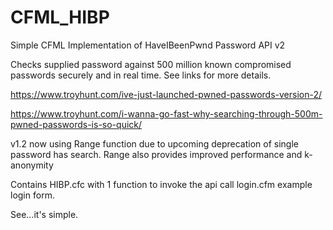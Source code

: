 # CFML_HIBP
Simple CFML Implementation of HaveIBeenPwnd Password API v2

Checks supplied password against 500 million known compromised passwords securely and in real time. 
See links for more details.

https://www.troyhunt.com/ive-just-launched-pwned-passwords-version-2/

https://www.troyhunt.com/i-wanna-go-fast-why-searching-through-500m-pwned-passwords-is-so-quick/

v1.2 now using Range function due to upcoming deprecation of single password has search. Range also provides improved performance and k-anonymity

Contains 
HIBP.cfc with 1 function to invoke the api call
login.cfm example login form.


See...it's simple.


